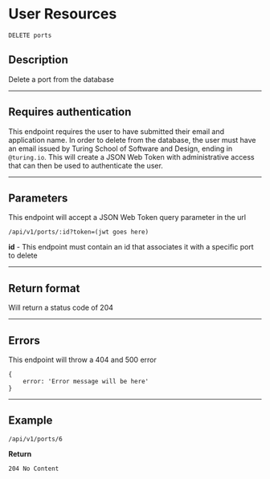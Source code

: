 # User Resources

    DELETE ports

## Description
Delete a port from the database

***

## Requires authentication
This endpoint requires the user to have submitted their email and application name.  In order to delete from the database, the user must have an email issued by Turing School of Software and Design, ending in `@turing.io`.  This will create a JSON Web Token with administrative access that can then be used to authenticate the user.

***

## Parameters
This endpoint will accept a JSON Web Token query parameter in the url

    /api/v1/ports/:id?token=(jwt goes here)

**id** - This endpoint must contain an id that associates it with a specific port to delete

***

## Return format

Will return a status code of 204
***

## Errors
This endpoint will throw a 404  and 500 error

```
{
	error: 'Error message will be here'
}
```

***

## Example

    /api/v1/ports/6

**Return**

`204 No Content`
